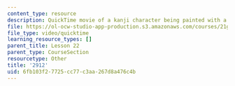 ```yaml
---
content_type: resource
description: QuickTime movie of a kanji character being painted with a brush.
file: https://ol-ocw-studio-app-production.s3.amazonaws.com/courses/21g-504-japanese-iv-spring-2009/6fb103f27725cc77c3aa267d8a476c4b_2912.mov
file_type: video/quicktime
learning_resource_types: []
parent_title: Lesson 22
parent_type: CourseSection
resourcetype: Other
title: '2912'
uid: 6fb103f2-7725-cc77-c3aa-267d8a476c4b
---
```

